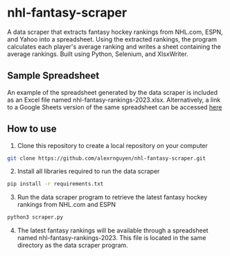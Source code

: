 # nhl-fantasy-scraper

A data scraper that extracts fantasy hockey rankings from NHL.com, ESPN, and Yahoo into a spreadsheet. Using the extracted rankings, the program calculates each player's average ranking and writes a sheet containing the average rankings. Built using Python, Selenium, and XlsxWriter.

## Sample Spreadsheet

An example of the spreadsheet generated by the data scraper is included as an Excel file named nhl-fantasy-rankings-2023.xlsx. Alternatively, a link to a Google Sheets version of the same spreadsheet can be accessed [here](https://docs.google.com/spreadsheets/d/1Q6Y7awE1mJHTnA3Y-zH3Ev7yHEvHNYV0524eykKdXIU/edit?usp=sharing)

## How to use
1. Clone this repository to create a local repository on your computer
```sh
git clone https://github.com/alexrnguyen/nhl-fantasy-scraper.git
```
2. Install all libraries required to run the data scraper
```sh
pip install -r requirements.txt
```  
3. Run the data scraper program to retrieve the latest fantasy hockey rankings from NHL.com and ESPN
```sh
python3 scraper.py
```
4. The latest fantasy rankings will be available through a spreadsheet named nhl-fantasy-rankings-2023. This file is located in the same directory as the data scraper program.
